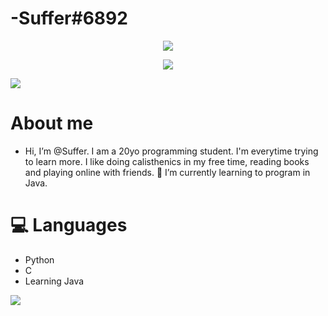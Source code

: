 # -Suffer#6892
<p align="center">
<img src="https://i.imgur.com/1PMkPqx.jpg"/>
</p>

<p align="center">
<a href="https://dsc.bio/357272892771270656">
  <img src="https://lanyard.cnrad.dev/api/357272892771270656?theme=light&bg=FFFFFF&animated=true&hideDiscrim=true&borderRadius=30px&idleMessage=Probably%20doing%20something%20else..." />
</p>
<img src="https://m.media-amazon.com/images/I/91Ljl30h9BL._SL1500_.jpg"/>

</a>

# About me

- Hi, I’m @Suffer. I am a 20yo programming student. I'm everytime trying to learn more. I like doing calisthenics in my free time, reading books and playing online with friends.
 🌱 I’m currently learning to program in Java.

# 💻 Languages

- Python
- C
- Learning Java
                 

<img src="https://i.pinimg.com/originals/70/fc/0a/70fc0ad10b9adb5e86495060f053f6f1.gif"/>

          
